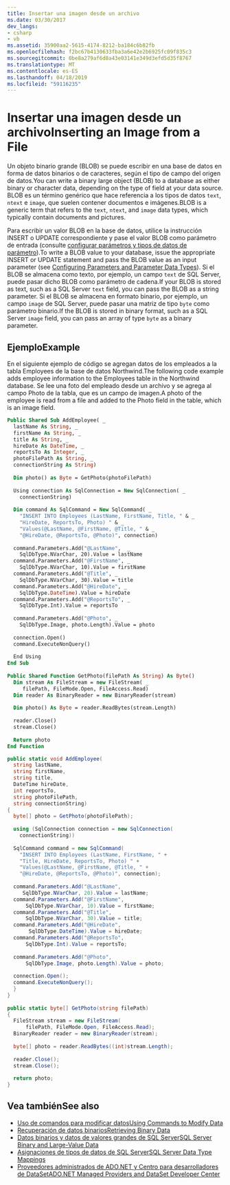```yaml
---
title: Insertar una imagen desde un archivo
ms.date: 03/30/2017
dev_langs:
- csharp
- vb
ms.assetid: 35900aa2-5615-4174-8212-ba184c6b82fb
ms.openlocfilehash: f2bc67b4130633fba3a6e42e2b6925fc09f835c3
ms.sourcegitcommit: 0be8a279af6d8a43e03141e349d3efd5d35f8767
ms.translationtype: MT
ms.contentlocale: es-ES
ms.lasthandoff: 04/18/2019
ms.locfileid: "59116235"
---
```

# <a name="inserting-an-image-from-a-file"></a><span data-ttu-id="704bc-102">Insertar una imagen desde un archivo</span><span class="sxs-lookup"><span data-stu-id="704bc-102">Inserting an Image from a File</span></span>
<span data-ttu-id="704bc-103">Un objeto binario grande (BLOB) se puede escribir en una base de datos en forma de datos binarios o de caracteres, según el tipo de campo del origen de datos.</span><span class="sxs-lookup"><span data-stu-id="704bc-103">You can write a binary large object (BLOB) to a database as either binary or character data, depending on the type of field at your data source.</span></span> <span data-ttu-id="704bc-104">BLOB es un término genérico que hace referencia a los tipos de datos `text`, `ntext` e `image`, que suelen contener documentos e imágenes.</span><span class="sxs-lookup"><span data-stu-id="704bc-104">BLOB is a generic term that refers to the `text`, `ntext`, and `image` data types, which typically contain documents and pictures.</span></span>  
  
 <span data-ttu-id="704bc-105">Para escribir un valor BLOB en la base de datos, utilice la instrucción INSERT o UPDATE correspondiente y pase el valor BLOB como parámetro de entrada (consulte [configurar parámetros y tipos de datos de parámetro](../../../../../docs/framework/data/adonet/configuring-parameters-and-parameter-data-types.md)).</span><span class="sxs-lookup"><span data-stu-id="704bc-105">To write a BLOB value to your database, issue the appropriate INSERT or UPDATE statement and pass the BLOB value as an input parameter (see [Configuring Parameters and Parameter Data Types](../../../../../docs/framework/data/adonet/configuring-parameters-and-parameter-data-types.md)).</span></span> <span data-ttu-id="704bc-106">Si el BLOB se almacena como texto, por ejemplo, un campo `text` de SQL Server, puede pasar dicho BLOB como parámetro de cadena.</span><span class="sxs-lookup"><span data-stu-id="704bc-106">If your BLOB is stored as text, such as a SQL Server `text` field, you can pass the BLOB as a string parameter.</span></span> <span data-ttu-id="704bc-107">Si el BLOB se almacena en formato binario, por ejemplo, un campo `image` de SQL Server, puede pasar una matriz de tipo `byte` como parámetro binario.</span><span class="sxs-lookup"><span data-stu-id="704bc-107">If the BLOB is stored in binary format, such as a SQL Server `image` field, you can pass an array of type `byte` as a binary parameter.</span></span>  
  
## <a name="example"></a><span data-ttu-id="704bc-108">Ejemplo</span><span class="sxs-lookup"><span data-stu-id="704bc-108">Example</span></span>  
 <span data-ttu-id="704bc-109">En el siguiente ejemplo de código se agregan datos de los empleados a la tabla Employees de la base de datos Northwind.</span><span class="sxs-lookup"><span data-stu-id="704bc-109">The following code example adds employee information to the Employees table in the Northwind database.</span></span> <span data-ttu-id="704bc-110">Se lee una foto del empleado desde un archivo y se agrega al campo Photo de la tabla, que es un campo de imagen.</span><span class="sxs-lookup"><span data-stu-id="704bc-110">A photo of the employee is read from a file and added to the Photo field in the table, which is an image field.</span></span>  
  
```vb  
Public Shared Sub AddEmployee( _  
  lastName As String, _  
  firstName As String, _  
  title As String, _  
  hireDate As DateTime, _  
  reportsTo As Integer, _  
  photoFilePath As String, _  
  connectionString As String)  
  
  Dim photo() as Byte = GetPhoto(photoFilePath)  
  
  Using connection As SqlConnection = New SqlConnection( _  
    connectionString)  
  
  Dim command As SqlCommand = New SqlCommand( _  
    "INSERT INTO Employees (LastName, FirstName, Title, " & _  
    "HireDate, ReportsTo, Photo) " & _  
    "Values(@LastName, @FirstName, @Title, " & _  
    "@HireDate, @ReportsTo, @Photo)", connection)   
  
  command.Parameters.Add("@LastName",  _  
    SqlDbType.NVarChar, 20).Value = lastName  
  command.Parameters.Add("@FirstName", _  
    SqlDbType.NVarChar, 10).Value = firstName  
  command.Parameters.Add("@Title", _  
    SqlDbType.NVarChar, 30).Value = title  
  command.Parameters.Add("@HireDate", _  
    SqlDbType.DateTime).Value = hireDate  
  command.Parameters.Add("@ReportsTo", _  
    SqlDbType.Int).Value = reportsTo  
  
  command.Parameters.Add("@Photo", _  
    SqlDbType.Image, photo.Length).Value = photo  
  
  connection.Open()  
  command.ExecuteNonQuery()  
  
  End Using  
End Sub  
  
Public Shared Function GetPhoto(filePath As String) As Byte()  
  Dim stream As FileStream = new FileStream( _  
     filePath, FileMode.Open, FileAccess.Read)  
  Dim reader As BinaryReader = new BinaryReader(stream)  
  
  Dim photo() As Byte = reader.ReadBytes(stream.Length)  
  
  reader.Close()  
  stream.Close()  
  
  Return photo  
End Function  
```  
  
```csharp  
public static void AddEmployee(  
  string lastName,   
  string firstName,   
  string title,   
  DateTime hireDate,   
  int reportsTo,   
  string photoFilePath,   
  string connectionString)  
{  
  byte[] photo = GetPhoto(photoFilePath);  
  
  using (SqlConnection connection = new SqlConnection(  
    connectionString))  
  
  SqlCommand command = new SqlCommand(  
    "INSERT INTO Employees (LastName, FirstName, " +  
    "Title, HireDate, ReportsTo, Photo) " +  
    "Values(@LastName, @FirstName, @Title, " +  
    "@HireDate, @ReportsTo, @Photo)", connection);   
  
  command.Parameters.Add("@LastName",    
     SqlDbType.NVarChar, 20).Value = lastName;  
  command.Parameters.Add("@FirstName",   
      SqlDbType.NVarChar, 10).Value = firstName;  
  command.Parameters.Add("@Title",       
      SqlDbType.NVarChar, 30).Value = title;  
  command.Parameters.Add("@HireDate",   
       SqlDbType.DateTime).Value = hireDate;  
  command.Parameters.Add("@ReportsTo",   
      SqlDbType.Int).Value = reportsTo;  
  
  command.Parameters.Add("@Photo",  
      SqlDbType.Image, photo.Length).Value = photo;  
  
  connection.Open();  
  command.ExecuteNonQuery();  
  }  
}  
  
public static byte[] GetPhoto(string filePath)  
{  
  FileStream stream = new FileStream(  
      filePath, FileMode.Open, FileAccess.Read);  
  BinaryReader reader = new BinaryReader(stream);  
  
  byte[] photo = reader.ReadBytes((int)stream.Length);  
  
  reader.Close();  
  stream.Close();  
  
  return photo;  
}  
```  
  
## <a name="see-also"></a><span data-ttu-id="704bc-111">Vea también</span><span class="sxs-lookup"><span data-stu-id="704bc-111">See also</span></span>

- [<span data-ttu-id="704bc-112">Uso de comandos para modificar datos</span><span class="sxs-lookup"><span data-stu-id="704bc-112">Using Commands to Modify Data</span></span>](../../../../../docs/framework/data/adonet/using-commands-to-modify-data.md)
- [<span data-ttu-id="704bc-113">Recuperación de datos binarios</span><span class="sxs-lookup"><span data-stu-id="704bc-113">Retrieving Binary Data</span></span>](../../../../../docs/framework/data/adonet/retrieving-binary-data.md)
- [<span data-ttu-id="704bc-114">Datos binarios y datos de valores grandes de SQL Server</span><span class="sxs-lookup"><span data-stu-id="704bc-114">SQL Server Binary and Large-Value Data</span></span>](../../../../../docs/framework/data/adonet/sql/sql-server-binary-and-large-value-data.md)
- [<span data-ttu-id="704bc-115">Asignaciones de tipos de datos de SQL Server</span><span class="sxs-lookup"><span data-stu-id="704bc-115">SQL Server Data Type Mappings</span></span>](../../../../../docs/framework/data/adonet/sql-server-data-type-mappings.md)
- [<span data-ttu-id="704bc-116">Proveedores administrados de ADO.NET y Centro para desarrolladores de DataSet</span><span class="sxs-lookup"><span data-stu-id="704bc-116">ADO.NET Managed Providers and DataSet Developer Center</span></span>](https://go.microsoft.com/fwlink/?LinkId=217917)
